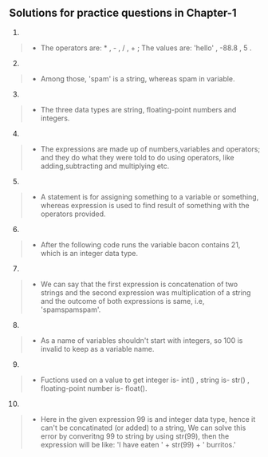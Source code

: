 ## Solutions for practice questions in Chapter-1
1. 
> - The operators are: * , - , / , + ; The values are: 'hello' , -88.8 , 5 .
2. 
> - Among those, 'spam' is a string, whereas spam in variable.
3. 
> - The three data types are string, floating-point numbers and integers.
4. 
> - The expressions are made up of numbers,variables and operators; and they do what they were told to do using operators, like adding,subtracting and multiplying etc.
5. 
> - A statement is for assigning something to a variable or something, whereas expression is used to find result of something with the operators provided.
6. 
> - After the following code runs the variable bacon contains 21, which is an integer data type.
7. 
> - We can say that the first expression is concatenation of two strings and the second expression was multiplication of a string and the outcome of both expressions is same, i.e, 'spamspamspam'.
8. 
> - As a name of variables shouldn't start with integers, so 100 is invalid to keep as a variable name.
9. 
> - Fuctions used on a value to get integer is- int() , string is- str() , floating-point number is- float().
10. 
> - Here in the given expression 99 is and integer data type, hence it can't be concatinated (or added) to a string, We can solve this error by converitng 99 to string by using str(99), then the expression will be like: 'I have eaten ' + str(99) + ' burritos.'